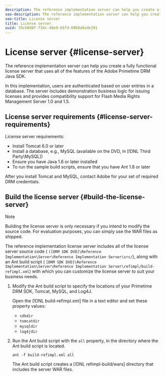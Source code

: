```yaml
---
description: The reference implementation server can help you create a fully functional license server that uses all of the features of the Adobe Primetime DRM Java SDK.
seo-description: The reference implementation server can help you create a fully functional license server that uses all of the features of the Adobe Primetime DRM Java SDK.
seo-title: License server
title: License server
uuid: 39cb0d0f-f3dc-48e9-b6fd-6960a9ade291
---
```


# License server {#license-server}

The reference implementation server can help you create a fully functional license server that uses all of the features of the Adobe Primetime DRM Java SDK.

In this implementation, users are authenticated based on user entries in a database. The server includes demonstration business logic for issuing licenses and provides compatibility support for Flash Media Rights Management Server 1.0 and 1.5.

## License server requirements {#license-server-requirements}

License server requirements:

* Install Tomcat 6.0 or later 
* Install a database, e.g., MySQL (available on the DVD, in [!DNL Third Party\MySQL])
* Ensure you have Java 1.6 or later installed
* To run the sample build scripts, ensure that you have Ant 1.8 or later

After you install Tomcat and MySQL, contact Adobe for your set of required DRM credentials.

## Build the license server {#build-the-license-server}

>[!NOTE]
>
>Building the license server is only necessary if you intend to modify the source code. For evaluation purposes, you can simply use the WAR files as shipped.

The reference implementation license server includes all of the license server source code ( `([DRM SDK DVD]\Reference Implementation\Server\Reference Implementation Server\src/`), along with an Ant build script ( `[DRM SDK DVD]\Reference Implementation\Server\Reference Implementation Server\refimpl/build-refimpl.xml`) with which you can customize the license server to suit your business needs. 

1. Modify the Ant build script to specify the locations of your Primetime DRM SDK, Tomcat, MySQL, and Log4J.

   Open the [!DNL build-refimpl.xml] file in a text editor and set these property values:

   * `sdkdir` 
   * `tomcatdir` 
   * `mysqldir` 
   * `log4jdir`

1. Run the Ant build script with the `all` property, in the directory where the Ant build script is located.

   ```
   ant -f build-refimpl.xml all
   ```

   The Ant build script creates a [!DNL refimpl-build/wars] directory that includes the server WAR files.
